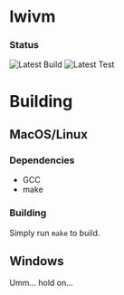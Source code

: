 # lwivm

### Status
![Latest Build](https://github.com/TechDudie/lwivm/actions/workflows/make.yml/badge.svg)
![Latest Test](https://github.com/TechDudie/lwivm/actions/workflows/test.yml/badge.svg)

# Building

## MacOS/Linux

### Dependencies
* GCC
* make

### Building

Simply run ```make``` to build.

## Windows

Umm... hold on...
